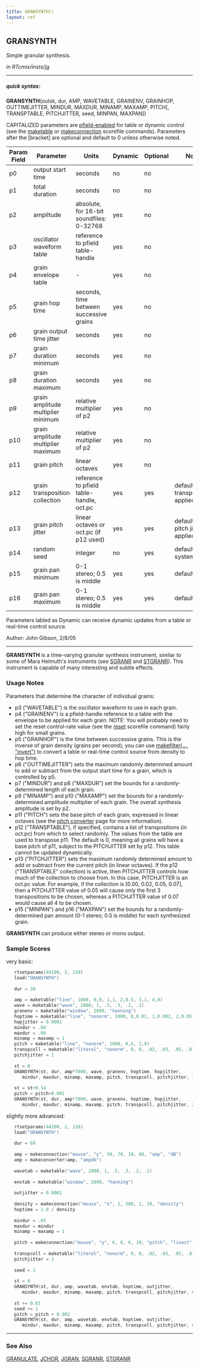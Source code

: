 ```yaml
---
title: GRANSYNTH()
layout: ref
---
```


## GRANSYNTH

Simple granular synthesis.

*in RTcmix/insts/jg*  
  

-----

##### quick syntax:

**GRANSYNTH**(outsk, dur, AMP, WAVETABLE, GRAINENV, GRAINHOP,
OUTTIMEJITTER, MINDUR, MAXDUR, MINAMP, MAXAMP, PITCH\[, TRANSPTABLE,
PITCHJITTER, seed, MINPAN, MAXPAN\])

CAPITALIZED parameters are [pfield-enabled](pfield-enabled.html) for
table or dynamic control (see the
[maketable](../scorefile/maketable.html) or
[makeconnection](../scorefile/makeconnection.html) scorefile
commands). Parameters after the \[bracket\] are optional and default to
0 unless otherwise noted.


Param Field	| Parameter | Units | Dynamic | Optional | Notes
----------- | --------- | ----- | -------- | --------- | ---------
p0 | output start time | seconds | no | no | 
p1 | total duration | seconds | no | no | 
p2 | amplitude | absolute, for 16-bit soundfiles: 0-32768 | yes | no | 
p3 | oscillator waveform table | reference to pfield table-handle | yes | no | 
p4 | grain envelope table |  -  | yes | no | 
p5 | grain hop time | seconds, time between successive grains | yes | no | 
p6 | grain output time jitter | seconds | yes | no | 
p7 | grain duration minimum | seconds | yes | no | 
p8 | grain duration maximum | seconds | yes | no | 
p9 | grain amplitude multiplier minimum | relative multiplier of p2 | yes | no | 
p10 | grain amplitude multiplier maximum | relative multiplier of p2 | yes | no | 
p11 | grain pitch | linear octaves | yes | no | 
p12 | grain transposition collection | reference to pfield table-handle, oct.pc | yes | yes | default: no transpositions applied | 
p13 | grain pitch jitter | linear octaves or oct.pc (if p12 used) | yes | yes | default: no pitch jitter applied | 
p14 | random seed | integer | no | yes | default: use system clock | 
p15 | grain pan minimum | 0-1 stereo; 0.5 is middle | yes | yes | default: 0.0 | 
p16 | grain pan maximum | 0-1 stereo; 0.5 is middle | yes | yes | default: 1.0 | 

Parameters labled as Dynamic can receive dynamic updates from a table or real-time control source.

Author:  John Gibson, 2/8/05

  

-----

  
**GRANSYNTH** is a time-varying granular synthesis instrument, similar
to some of Mara Helmuth's instruments (see [SGRANR](SGRANR.html) and
[STGRANR](STGRANR.html)). This instrument is capable of many interesting
and subtle effects.

### Usage Notes

Parameters that determine the character of individual grains:

  - p3 ("WAVETABLE") is the oscillator waveform to use in each grain.
  - p4 ("GRAINENV") is a pfield-handle reference to a table with the
    envelope to be applied for each grain. NOTE: You will probably need
    to set the reset control-rate value (see the
    [reset](../scorefile/reset.html) scorefile command) fairly high for
    small grains.
  - p5 ("GRAINHOP") is the time between successive grains. This is the
    inverse of grain density (grains per second); you can use
    [makefilter(..., "invert")](../scorefile/makefilter.html#invert) to
    convert a table or real-time control source from density to hop
    time.
  - p6 ("OUTTIMEJITTER") sets the maximum randomly determined amount to
    add or subtract from the output start time for a grain, which is
    controlled by p5.
  - p7 ("MINDUR") and p8 ("MAXDUR") set the bounds for a
    randomly-determined length of each grain.
  - p9 ("MINAMP") and p10 ("MAXAMP") set the bounds for a
    randomly-determined amplitude multiplier of each grain. The overall
    synthesis amplitude is set by p2.
  - p11 ("PITCH") sets the base pitch of each grain, expressed in linear
    octaves (see the [pitch converter](../scorefile/octcps.html) page
    for more information).
  - p12 ("TRANSPTABLE"), if specified, contains a list of transpositions
    (in oct.pc) from which to select randomly. The values from the table
    are used to transpose p11. The default is 0, meaning all grains will
    have a base pitch of p11, subject to the PITCHJITTER set by p12.
    This table cannot be updated dynamically.
  - p13 ("PITCHJITTER") sets the maximum randomly determined amount to
    add or subtract from the current pitch (in linear octaves). If the
    p12 ("TRANSPTABLE" collection) is active, then PITCHJITTER controls
    how much of the collection to choose from. In this case, PITCHJITTER
    is an oct.pc value. For example, if the collection is \[0.00, 0.02,
    0.05, 0.07\], then a PITCHJITTER value of 0.05 will cause only the
    first 3 transpositions to be chosen, whereas a PITCHJITTER value of
    0.07 would cause all 4 to be chosen.
  - p15 ("MINPAN") and p16 ("MAXPAN") set the bounds for a
    randomly-determined pan amount (0-1 stereo; 0.5 is middle) for each
    synthesized grain.

**GRANSYNTH** can produce either stereo or mono output.

### Sample Scores

very basic:

```cpp
   rtsetparams(44100, 2, 128)
   load("GRANSYNTH")
   
   dur = 30
   
   amp = maketable("line", 1000, 0,0, 1,1, 2,0.5, 3,1, 4,0)
   wave = maketable("wave", 2000, 1, .5, .3, .2, .1)
   granenv = maketable("window", 2000, "hanning")
   hoptime = maketable("line", "nonorm", 1000, 0,0.01, 1,0.002, 2,0.05)
   hopjitter = 0.0001
   mindur = .04
   maxdur = .06
   minamp = maxamp = 1
   pitch = maketable("line", "nonorm", 1000, 0,6, 1,9)
   transpcoll = maketable("literal", "nonorm", 0, 0, .02, .03, .05, .07, .10)
   pitchjitter = 1
   
   st = 0
   GRANSYNTH(st, dur, amp*7000, wave, granenv, hoptime, hopjitter,
      mindur, maxdur, minamp, maxamp, pitch, transpcoll, pitchjitter, 14, 0, 0)
   
   st = st+0.14
   pitch = pitch+0.002
   GRANSYNTH(st, dur, amp*7000, wave, granenv, hoptime, hopjitter,
      mindur, maxdur, minamp, maxamp, pitch, transpcoll, pitchjitter, 21, 1, 1)
```

  
  
slightly more advanced:

```cpp
   rtsetparams(44100, 2, 128)
   load("GRANSYNTH")
   
   dur = 60
   
   amp = makeconnection("mouse", "y", 50, 70, 10, 60, "amp", "dB")
   amp = makeconverter(amp, "ampdb")
   
   wavetab = maketable("wave", 2000, 1, .5, .3, .2, .1)
   
   envtab = maketable("window", 2000, "hanning")
   
   outjitter = 0.0001
   
   density = makeconnection("mouse", "x", 1, 500, 1, 10, "density")
   hoptime = 1.0 / density
   
   mindur = .05
   maxdur = mindur
   minamp = maxamp = 1
   
   pitch = makeconnection("mouse", "y", 6, 8, 6, 10, "pitch", "linoct")
   
   transpcoll = maketable("literal", "nonorm", 0, 0, .02, .03, .05, .07, .10)
   pitchjitter = 1
   
   seed = 1
   
   st = 0
   GRANSYNTH(st, dur, amp, wavetab, envtab, hoptime, outjitter,
      mindur, maxdur, minamp, maxamp, pitch, transpcoll, pitchjitter, seed, 0, 0)
   
   st += 0.01
   seed += 1
   pitch = pitch + 0.002
   GRANSYNTH(st, dur, amp, wavetab, envtab, hoptime, outjitter,
      mindur, maxdur, minamp, maxamp, pitch, transpcoll, pitchjitter, seed, 1, 1)
```

  

-----

### See Also

[GRANULATE](GRANULATE.html), [JCHOR](JCHOR.html), [JGRAN](JGRAN.html),
[SGRANR](SGRANR.html), [STGRANR](STGRANR.html)

